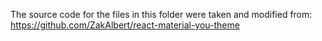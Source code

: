 The source code for the files in this folder were taken and modified from: https://github.com/ZakAlbert/react-material-you-theme
